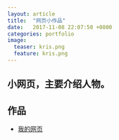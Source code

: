 ```yaml
---
layout: article
title:  "网页小作品"
date:   2017-11-08 22:07:50 +0800
categories: portfolio 
image:
  teaser: kris.png
  feature: kris.png
---
```


## 小网页，主要介绍人物。

## 作品

- <a href="https://chenjingwen1106.github.io/portfolio/网页小作品/index.html" target="_blank">我的网页</a>
